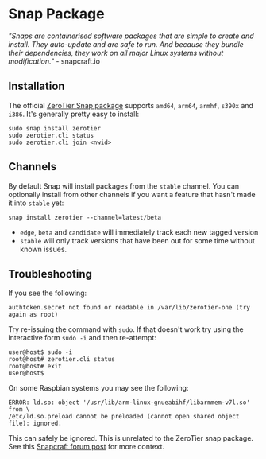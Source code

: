 Snap Package
=====

*"Snaps are containerised software packages that are simple to create and install. They auto-update and are safe to run. And because they bundle their dependencies, they work on all major Linux systems without modification."* - snapcraft.io

## Installation

The official [ZeroTier Snap package](https://snapcraft.io/zerotier) supports `amd64`, `arm64`, `armhf`, `s390x` and `i386`. It's generally pretty easy to install:

```
sudo snap install zerotier
sudo zerotier.cli status
sudo zerotier.cli join <nwid>
```

## Channels

By default Snap will install packages from the `stable` channel. You can optionally install from other channels if you want a feature that hasn't made it into `stable` yet:

```
snap install zerotier --channel=latest/beta
```

 - `edge`, `beta` and `candidate` will immediately track each new tagged version
 - `stable` will only track versions that have been out for some time without known issues.


## Troubleshooting

If you see the following:

```
authtoken.secret not found or readable in /var/lib/zerotier-one (try again as root)
```

Try re-issuing the command with `sudo`. If that doesn't work try using the interactive form `sudo -i` and then re-attempt:

```
user@host$ sudo -i
root@host# zerotier.cli status
root@host# exit
user@host$
```

On some Raspbian systems you may see the following:

```
ERROR: ld.so: object '/usr/lib/arm-linux-gnueabihf/libarmmem-v7l.so' from \
/etc/ld.so.preload cannot be preloaded (cannot open shared object file): ignored.
```

This can safely be ignored. This is unrelated to the ZeroTier snap package. See this [Snapcraft forum post](https://forum.snapcraft.io/t/ld-so-error-on-debian-on-raspberry-pi/13887) for more context.
